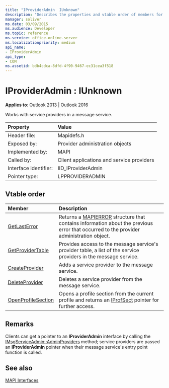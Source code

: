 ```yaml
---
title: "IProviderAdmin  IUnknown"
description: "Describes the properties and vtable order of members for IProviderAdmin IUnknown, which works with service providers in a message service."
manager: soliver
ms.date: 03/09/2015
ms.audience: Developer
ms.topic: reference
ms.service: office-online-server
ms.localizationpriority: medium
api_name:
- IProviderAdmin
api_type:
- COM
ms.assetid: bdb4cdca-8dfd-4f90-9467-ec31cea3f518
---
```


# IProviderAdmin : IUnknown

  
  
**Applies to**: Outlook 2013 | Outlook 2016 
  
Works with service providers in a message service. 
  
|Property |Value |
|:-----|:-----|
|Header file:  <br/> |Mapidefs.h  <br/> |
|Exposed by:  <br/> |Provider administration objects  <br/> |
|Implemented by:  <br/> |MAPI  <br/> |
|Called by:  <br/> |Client applications and service providers  <br/> |
|Interface identifier:  <br/> |IID_IProviderAdmin  <br/> |
|Pointer type:  <br/> |LPPROVIDERADMIN  <br/> |
   
## Vtable order

|Member |Description |
|:-----|:-----|
|[GetLastError](iprovideradmin-getlasterror.md) <br/> |Returns a [MAPIERROR](mapierror.md) structure that contains information about the previous error that occurred to the provider administration object. |
|[GetProviderTable](iprovideradmin-getprovidertable.md) <br/> |Provides access to the message service's provider table, a list of the service providers in the message service. |
|[CreateProvider](iprovideradmin-createprovider.md) <br/> |Adds a service provider to the message service. |
|[DeleteProvider](iprovideradmin-deleteprovider.md) <br/> |Deletes a service provider from the message service. |
|[OpenProfileSection](iprovideradmin-openprofilesection.md) <br/> |Opens a profile section from the current profile and returns an [IProfSect](iprofsectimapiprop.md) pointer for further access. |
   
## Remarks

Clients can get a pointer to an **IProviderAdmin** interface by calling the [IMsgServiceAdmin::AdminProviders](imsgserviceadmin-adminproviders.md) method; service providers are passed an **IProviderAdmin** pointer when their message service's entry point function is called. 
  
## See also



[MAPI Interfaces](mapi-interfaces.md)

